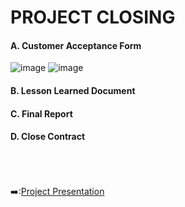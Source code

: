 # PROJECT CLOSING
#### A. Customer Acceptance Form
![image](https://user-images.githubusercontent.com/121302293/210234582-88094576-0d8a-4512-8de5-9ef670a5d510.png)
![image](https://user-images.githubusercontent.com/121302293/210234621-95c4a667-70bb-4e97-8271-bd8fe1d5eea4.png)
#### B. Lesson Learned Document
#### C. Final Report
#### D. Close Contract

&nbsp;<br>
&nbsp;<br>
&nbsp;<br>
:arrow_right::[Project Presentation](https://github.com/FilleHeureuse/Fake-News-Detection-System/blob/main/Project%20Management%20Plan%20(PMP)/VII.%20Project%20Presentation.md)
